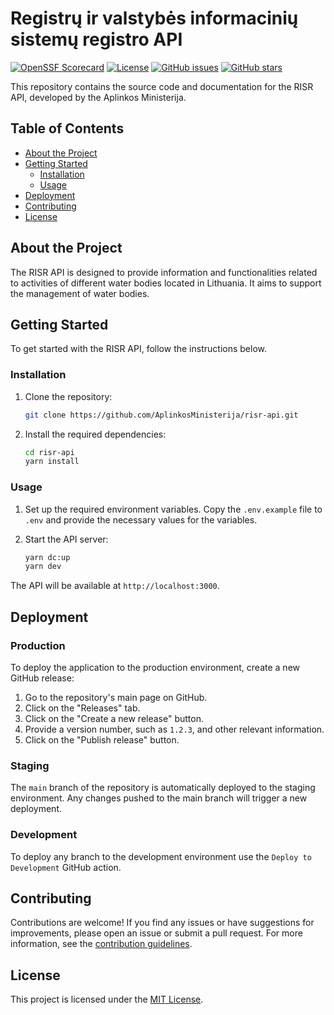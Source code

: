 # Registrų ir valstybės informacinių sistemų registro API
[![OpenSSF Scorecard](https://api.securityscorecards.dev/projects/github.com/AplinkosMinisterija/risr-api/badge)](https://securityscorecards.dev/viewer/?platform=github.com&org={AplinkosMinisterija}&repo={risr-api})
[![License](https://img.shields.io/github/license/AplinkosMinisterija/risr-api)](https://github.com/AplinkosMinisterija/risr-api/blob/main/LICENSE)
[![GitHub issues](https://img.shields.io/github/issues/AplinkosMinisterija/risr-api)](https://github.com/AplinkosMinisterija/risr-api/issues)
[![GitHub stars](https://img.shields.io/github/stars/AplinkosMinisterija/risr-api)](https://github.com/AplinkosMinisterija/risr-api/stargazers)

This repository contains the source code and documentation for the RISR API, developed by the Aplinkos
Ministerija.
## Table of Contents

- [About the Project](#about-the-project)
- [Getting Started](#getting-started)
    - [Installation](#installation)
    - [Usage](#usage)
- [Deployment](#deployment)
- [Contributing](#contributing)
- [License](#license)


## About the Project

The RISR API is designed to provide information and functionalities related to activities of different water bodies located in Lithuania. It aims to support the management of water bodies.

## Getting Started

To get started with the RISR API, follow the instructions below.

### Installation

1. Clone the repository:

   ```bash
   git clone https://github.com/AplinkosMinisterija/risr-api.git
   ```

2. Install the required dependencies:

   ```bash
   cd risr-api
   yarn install
   ```

### Usage
1. Set up the required environment variables. Copy the `.env.example` file to `.env` and provide the necessary values for the variables.

2. Start the API server:

   ```bash
   yarn dc:up
   yarn dev
   ```

The API will be available at `http://localhost:3000`.

## Deployment

### Production

To deploy the application to the production environment, create a new GitHub release:

1. Go to the repository's main page on GitHub.
2. Click on the "Releases" tab.
3. Click on the "Create a new release" button.
4. Provide a version number, such as `1.2.3`, and other relevant information.
5. Click on the "Publish release" button.

### Staging

The `main` branch of the repository is automatically deployed to the staging environment. Any changes pushed to the main
branch will trigger a new deployment.

### Development

To deploy any branch to the development environment use the `Deploy to Development` GitHub action.

## Contributing

Contributions are welcome! If you find any issues or have suggestions for improvements, please open an issue or submit a
pull request. For more information, see the [contribution guidelines](./CONTRIBUTING.md).

## License

This project is licensed under the [MIT License](./LICENSE).
